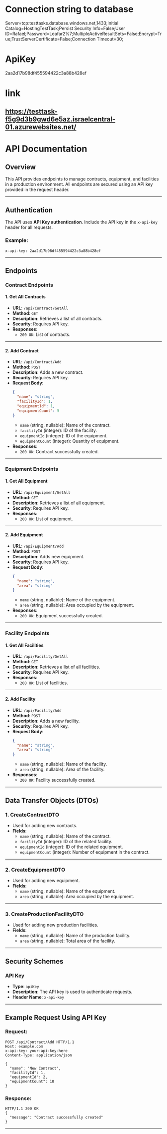 # Connection string to database
Server=tcp:testtasks.database.windows.net,1433;Initial Catalog=HostingTestTask;Persist Security Info=False;User ID=Rafael;Password=Leafar2%7;MultipleActiveResultSets=False;Encrypt=True;TrustServerCertificate=False;Connection Timeout=30;
# ApiKey
2aa2d17b98df455594422c3a88b428ef
# link
https://testtask-f5g9d3b9gwd6e5az.israelcentral-01.azurewebsites.net/
---

# API Documentation

## Overview
This API provides endpoints to manage contracts, equipment, and facilities in a production environment. All endpoints are secured using an API key provided in the request header.

---

## Authentication
The API uses **API Key authentication**. Include the API key in the `x-api-key` header for all requests.

### Example:
```
x-api-key: 2aa2d17b98df455594422c3a88b428ef
```

---

## Endpoints

### **Contract Endpoints**

#### **1. Get All Contracts**
- **URL**: `/api/Contract/GetAll`
- **Method**: `GET`
- **Description**: Retrieves a list of all contracts.
- **Security**: Requires API key.
- **Responses**:
  - `200 OK`: List of contracts.

---

#### **2. Add Contract**
- **URL**: `/api/Contract/Add`
- **Method**: `POST`
- **Description**: Adds a new contract.
- **Security**: Requires API key.
- **Request Body**:
  ```json
  {
    "name": "string",
    "facilityId": 1,
    "equipmentId": 1,
    "equipmentCount": 5
  }
  ```
  - `name` (string, nullable): Name of the contract.
  - `facilityId` (integer): ID of the facility.
  - `equipmentId` (integer): ID of the equipment.
  - `equipmentCount` (integer): Quantity of equipment.
- **Responses**:
  - `200 OK`: Contract successfully created.

---

### **Equipment Endpoints**

#### **1. Get All Equipment**
- **URL**: `/api/Equipment/GetAll`
- **Method**: `GET`
- **Description**: Retrieves a list of all equipment.
- **Security**: Requires API key.
- **Responses**:
  - `200 OK`: List of equipment.

---

#### **2. Add Equipment**
- **URL**: `/api/Equipment/Add`
- **Method**: `POST`
- **Description**: Adds new equipment.
- **Security**: Requires API key.
- **Request Body**:
  ```json
  {
    "name": "string",
    "area": "string"
  }
  ```
  - `name` (string, nullable): Name of the equipment.
  - `area` (string, nullable): Area occupied by the equipment.
- **Responses**:
  - `200 OK`: Equipment successfully created.

---

### **Facility Endpoints**

#### **1. Get All Facilities**
- **URL**: `/api/Facility/GetAll`
- **Method**: `GET`
- **Description**: Retrieves a list of all facilities.
- **Security**: Requires API key.
- **Responses**:
  - `200 OK`: List of facilities.

---

#### **2. Add Facility**
- **URL**: `/api/Facility/Add`
- **Method**: `POST`
- **Description**: Adds a new facility.
- **Security**: Requires API key.
- **Request Body**:
  ```json
  {
    "name": "string",
    "area": "string"
  }
  ```
  - `name` (string, nullable): Name of the facility.
  - `area` (string, nullable): Area of the facility.
- **Responses**:
  - `200 OK`: Facility successfully created.

---

## Data Transfer Objects (DTOs)

### **1. CreateContractDTO**
- Used for adding new contracts.
- **Fields**:
  - `name` (string, nullable): Name of the contract.
  - `facilityId` (integer): ID of the related facility.
  - `equipmentId` (integer): ID of the related equipment.
  - `equipmentCount` (integer): Number of equipment in the contract.

---

### **2. CreateEquipmentDTO**
- Used for adding new equipment.
- **Fields**:
  - `name` (string, nullable): Name of the equipment.
  - `area` (string, nullable): Area occupied by the equipment.

---

### **3. CreateProductionFacilityDTO**
- Used for adding new production facilities.
- **Fields**:
  - `name` (string, nullable): Name of the production facility.
  - `area` (string, nullable): Total area of the facility.

---

## Security Schemes

### API Key
- **Type**: `apiKey`
- **Description**: The API key is used to authenticate requests.
- **Header Name**: `x-api-key`

---

## Example Request Using API Key
### **Request**:
```http
POST /api/Contract/Add HTTP/1.1
Host: example.com
x-api-key: your-api-key-here
Content-Type: application/json

{
  "name": "New Contract",
  "facilityId": 1,
  "equipmentId": 2,
  "equipmentCount": 10
}
```

### **Response**:
```http
HTTP/1.1 200 OK
{
  "message": "Contract successfully created"
}
```

---

